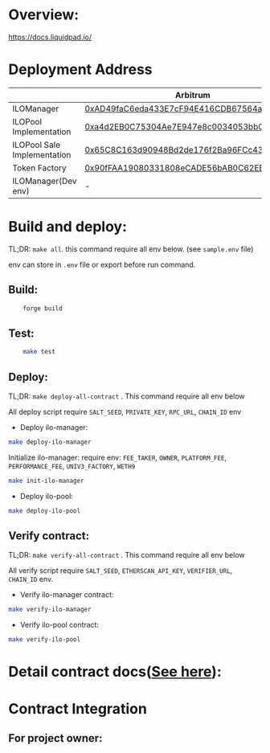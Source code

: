 # Overview:
https://docs.liquidpad.io/

# Deployment Address

| | Arbitrum | Base | Ethereum |
|--- |--- |--- |--- |
| ILOManager | [0xAD49faC6eda433E7cF94E416CDB67564aA9d0D0c](https://arbiscan.io/address/0xAD49faC6eda433E7cF94E416CDB67564aA9d0D0c) | [0xAD49faC6eda433E7cF94E416CDB67564aA9d0D0c](https://basescan.org/address/0xAD49faC6eda433E7cF94E416CDB67564aA9d0D0c) | [0xAD49faC6eda433E7cF94E416CDB67564aA9d0D0c](https://etherscan.io/address/0xAD49faC6eda433E7cF94E416CDB67564aA9d0D0c) |
| ILOPool Implementation | [0xa4d2EB0C75304Ae7E947e8c0034053bbC2CF8672](https://arbiscan.io/address/0xa4d2EB0C75304Ae7E947e8c0034053bbC2CF8672) | [0xa4d2EB0C75304Ae7E947e8c0034053bbC2CF8672](https://basescan.org/address/0xa4d2EB0C75304Ae7E947e8c0034053bbC2CF8672) | [0xa4d2EB0C75304Ae7E947e8c0034053bbC2CF8672](https://etherscan.io/address/0xa4d2EB0C75304Ae7E947e8c0034053bbC2CF8672) |
| ILOPool Sale Implementation | [0x65C8C163d90948Bd2de176f2Ba96FCc4387E5FB4](https://arbiscan.io/address/0x65C8C163d90948Bd2de176f2Ba96FCc4387E5FB4) | [0x65C8C163d90948Bd2de176f2Ba96FCc4387E5FB4](https://basescan.org/address/0x65C8C163d90948Bd2de176f2Ba96FCc4387E5FB4) | [0x65C8C163d90948Bd2de176f2Ba96FCc4387E5FB4](https://etherscan.io/address/0x65C8C163d90948Bd2de176f2Ba96FCc4387E5FB4) |
| Token Factory | [0x90fFAA19080331808eCADE56bAB0C62EE9ffd2EB](https://arbiscan.io/address/0x90fFAA19080331808eCADE56bAB0C62EE9ffd2EB) | [0x90fFAA19080331808eCADE56bAB0C62EE9ffd2EB](https://basescan.org/address/0x90fFAA19080331808eCADE56bAB0C62EE9ffd2EB) | [0x90fFAA19080331808eCADE56bAB0C62EE9ffd2EB](https://etherscan.io/address/0x90fFAA19080331808eCADE56bAB0C62EE9ffd2EB) |
| ILOManager(Dev env) | - | [0x1ad05dc427D4fcBfa8652637d06c7C74467Ac294](https://basescan.org/address/0x1ad05dc427D4fcBfa8652637d06c7C74467Ac294) | - |

# Build and deploy:

TL;DR: `make all`. this command require all env below. (see `sample.env` file)

env can store in `.env` file or export before run command.

## Build:
```bash
    forge build
```
## Test:
```bash
    make test
```

## Deploy:

TL;DR: `make deploy-all-contract` . This command require all env below

All deploy script require `SALT_SEED`, `PRIVATE_KEY`, `RPC_URL`, `CHAIN_ID` env

- Deploy ilo-manager: 
```bash
make deploy-ilo-manager
```

Initialize ilo-manager:
require env: `FEE_TAKER`, `OWNER`, `PLATFORM_FEE`, `PERFORMANCE_FEE`, `UNIV3_FACTORY`, `WETH9`
```bash
make init-ilo-manager
```

- Deploy ilo-pool: 
```bash
make deploy-ilo-pool
```

## Verify contract:

TL;DR: `make verify-all-contract` . This command require all env below

All verify script require `SALT_SEED`, `ETHERSCAN_API_KEY`, `VERIFIER_URL`, `CHAIN_ID` env.

- Verify ilo-manager contract:
```bash
make verify-ilo-manager
```
- Verify ilo-pool contract:
```bash
make verify-ilo-pool
```



# Detail contract docs([See here](docs/src/SUMMARY.md)):

# Contract Integration

## For project owner:
